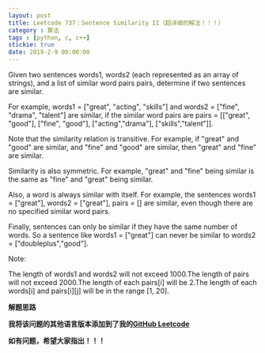```yaml
---
layout: post
title: Leetcode 737：Sentence Similarity II（超详细的解法！！！）
category : 算法
tags : [python, c, c++]
stickie: true
date: 2019-2-9 00:00:00
---
```


Given two sentences words1, words2 (each represented as an array of strings), and a list of similar word pairs pairs, determine if two sentences are similar.

For example, words1 = \["great", "acting", "skills"\] and words2 = \["fine", "drama", "talent"\] are similar, if the similar word pairs are pairs = \[\["great", "good"\], \["fine", "good"\], \["acting","drama"\], \["skills","talent"\]\].

Note that the similarity relation is transitive. For example, if "great" and "good" are similar, and "fine" and "good" are similar, then "great" and "fine" are similar.

Similarity is also symmetric. For example, "great" and "fine" being similar is the same as "fine" and "great" being similar.

Also, a word is always similar with itself. For example, the sentences words1 = \["great"\], words2 = \["great"\], pairs = \[\] are similar, even though there are no specified similar word pairs.

Finally, sentences can only be similar if they have the same number of words. So a sentence like words1 = ["great"] can never be similar to words2 = ["doubleplus","good"].

Note:

The length of words1 and words2 will not exceed 1000.The length of pairs will not exceed 2000.The length of each pairs\[i\] will be 2.The length of each words\[i\] and pairs\[i\]\[j\] will be in the range \[1, 20\].

**解题思路**



**我将该问题的其他语言版本添加到了我的[GitHub Leetcode](https://github.com/luliyucoordinate/Leetcode)**

**如有问题，希望大家指出！！！**